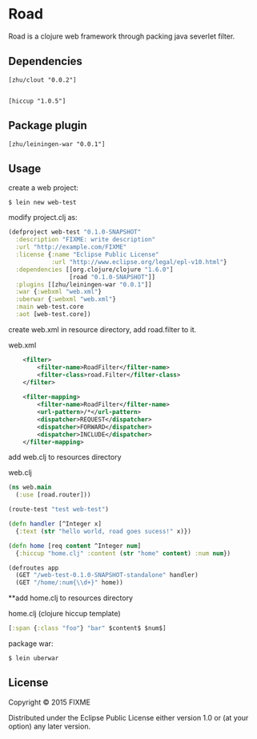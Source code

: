 # Road

Road is a clojure web framework through packing java severlet filter. 

## Dependencies

    [zhu/clout "0.0.2"]
     
    
    [hiccup "1.0.5"]

## Package plugin

    [zhu/leiningen-war "0.0.1"]

## Usage

create a web project:

    $ lein new web-test

modify project.clj as:

```clojure
(defproject web-test "0.1.0-SNAPSHOT"
  :description "FIXME: write description"
  :url "http://example.com/FIXME"
  :license {:name "Eclipse Public License"
            :url "http://www.eclipse.org/legal/epl-v10.html"}
  :dependencies [[org.clojure/clojure "1.6.0"]
                 [road "0.1.0-SNAPSHOT"]]
  :plugins [[zhu/leiningen-war "0.0.1"]]
  :war {:webxml "web.xml"}
  :uberwar {:webxml "web.xml"}
  :main web-test.core
  :aot [web-test.core])
```

create web.xml in resource directory, add road.filter to it.

web.xml

```xml
    <filter>
        <filter-name>RoadFilter</filter-name>
        <filter-class>road.Filter</filter-class>
    </filter> 
   
    <filter-mapping>
        <filter-name>RoadFilter</filter-name>
        <url-pattern>/*</url-pattern>
        <dispatcher>REQUEST</dispatcher>
        <dispatcher>FORWARD</dispatcher>
        <dispatcher>INCLUDE</dispatcher>
    </filter-mapping> 
```


add web.clj to resources directory

web.clj

```clojure
(ns web.main
  (:use [road.router]))

(route-test "test web-test")

(defn handler [^Integer x]
  {:text (str "hello world, road goes sucess!" x)})

(defn home [req content ^Integer num]
  {:hiccup "home.clj" :content (str "home" content) :num num})

(defroutes app 
  (GET "/web-test-0.1.0-SNAPSHOT-standalone" handler)
  (GET "/home/:num{\\d+}" home))
```

**add home.clj to resources directory

home.clj (clojure hiccup template)

```clojure
[:span {:class "foo"} "bar" $content$ $num$]
```


package war:

    $ lein uberwar

## License

Copyright © 2015 FIXME

Distributed under the Eclipse Public License either version 1.0 or (at
your option) any later version.
